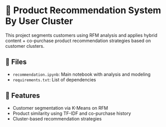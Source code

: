 # 🧠 Product Recommendation System By User Cluster

This project segments customers using RFM analysis and applies hybrid content + co-purchase product recommendation strategies based on customer clusters.

## 📂 Files
- `recommendation.ipynb`: Main notebook with analysis and modeling
- `requirements.txt`: List of dependencies

## 🚀 Features
- Customer segmentation via K-Means on RFM
- Product similarity using TF-IDF and co-purchase history
- Cluster-based recommendation strategies
